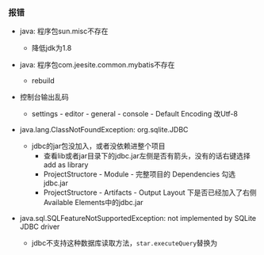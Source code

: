 
### 报错
* java: 程序包sun.misc不存在
  * 降低jdk为1.8
* java: 程序包com.jeesite.common.mybatis不存在
  * rebuild
* 控制台输出乱码
  * settings - editor - general - console - Default Encoding 改Utf-8

* java.lang.ClassNotFoundException: org.sqlite.JDBC
  * jdbc的jar包没加入，或者没依赖进整个项目
    * 查看lib或者jar目录下的jdbc.jar左侧是否有箭头，没有的话右键选择add as library
    * ProjectStructore - Module - 完整项目的 Dependencies 勾选jdbc.jar
    * ProjectStructore - Artifacts - Output Layout 下是否已经加入了右侧Available Elements中的jdbc.jar


* java.sql.SQLFeatureNotSupportedException: not implemented by SQLite JDBC driver
  * jdbc不支持这种数据库读取方法，`star.executeQuery`替换为